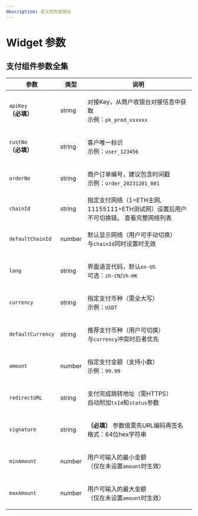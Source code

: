 ```yaml
---
description: 定义您的收银台
---
```


# Widget 参数

## 支付组件参数全集

| 参数                                                  | 类型     | 说明                                                                             |
| --------------------------------------------------- | ------ | ------------------------------------------------------------------------------ |
| <p><code>apiKey</code><br><strong>（必填）</strong></p> | string | <p> 对接Key，从商户收银台对接信息中获取<br>示例：<code>pk_prod_xxxxxx</code></p>                  |
| <p><code>custNo</code><br><strong>（必填）</strong></p> | string | <p>客户唯一标识<br>示例：<code>user_123456</code></p>                                   |
| `orderNo`                                           | string | <p>商户订单编号，建议包含时间戳<br>示例：<code>order_20231201_001</code></p>                    |
| `chainId`                                           | string | 指定支付网络（1=ETH主网, 11155111=ETH测试网）设置后用户不可切换链。 查看完整网络列表                           |
| `defaultChainId`                                    | number | <p>默认显示网络（用户可手动切换）<br>与<code>chainId</code>同时设置时无效</p>                         |
| `lang`                                              | string | <p>界面语言代码，默认<code>en-US</code><br>可选：<code>zh-CN</code>/<code>zh-HK</code></p> |
| `currency`                                          | string | <p>指定支付币种（需全大写）<br>示例：<code>USDT</code>    </p>                                |
| `defaultCurrency`                                   | string | <p>推荐支付币种（用户可切换）<br>与<code>currency</code>冲突时后者优先</p>                          |
| `amount`                                            | number | <p>指定支付金额（支持小数）<br>示例：<code>99.99</code></p>                                   |
| `redirectURL`                                       | string | <p>支付完成跳转地址（需HTTPS）<br>自动附加<code>txId</code>和<code>status</code>参数</p>         |
| `signature`                                         | string | <p><strong>（必填）</strong> 参数值需先URL编码再签名<br>格式：64位hex字符串</p>                     |
| `minAmount`                                         | number | <p>用户可输入的最小金额<br>（仅在未设置<code>amount</code>时生效）</p>                             |
| `maxAmount`                                         | number | <p>用户可输入的最大金额<br>（仅在未设置<code>amount</code>时生效）</p>                             |

####



